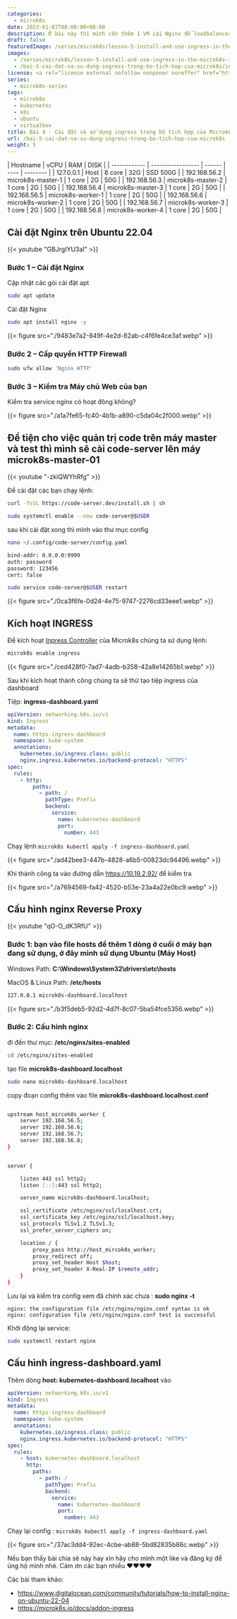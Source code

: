 ```yaml
---
categories:
  - microk8s
date: 2023-01-07T08:00:00+08:00
description: Ở bài này thì mình cần thêm 1 VM cài Nginx để loadbalancer ở đây mình sẽ tạo thêm 1 VM ubuntu 22.04
draft: false
featuredImage: /series/microk8s/lesson-5-install-and-use-ingress-in-the-microk8s-integrator.webp
images:
  - /series/microk8s/lesson-5-install-and-use-ingress-in-the-microk8s-integrator.webp
  - /bai-5-cai-dat-va-su-dung-ingress-trong-bo-tich-hop-cua-microk8s/images/index.png
license: <a rel="license external nofollow noopener noreffer" href="https://creativecommons.org/licenses/by-nc/4.0/" target="_blank">CC BY-NC 4.0</a>
series:
  - microk8s-series
tags:
  - microk8s
  - kubernetes
  - k8s
  - ubuntu
  - virtualbox
title: Bài 4 - Cài đặt và sử dụng ingress trong bộ tích hợp của Microk8s
url: /bai-5-cai-dat-va-su-dung-ingress-trong-bo-tich-hop-cua-microk8s
weight: 5
---
```


| Hostname     | vCPU              | RAM    | DISK |
| ------------ | ----------------- | ------ | ---- | -------- |
| 127.0.0.1    | Host              | 8 core | 32G  | SSD 500G |
| 192.168.56.2 | microk8s-master-1 | 1 core | 2G   | 50G      |
| 192.168.56.3 | microk8s-master-2 | 1 core | 2G   | 50G      |
| 192.168.56.4 | microk8s-master-3 | 1 core | 2G   | 50G      |
| 192.168.56.5 | microk8s-worker-1 | 1 core | 2G   | 50G      |
| 192.168.56.6 | microk8s-worker-2 | 1 core | 2G   | 50G      |
| 192.168.56.7 | microk8s-worker-3 | 1 core | 2G   | 50G      |
| 192.168.56.8 | microk8s-worker-4 | 1 core | 2G   | 50G      |

## Cài đặt Nginx trên Ubuntu 22.04

{{< youtube "GBJrgIYU3aI" >}}

### Bước 1 – Cài đặt Nginx

Cập nhật các gói cài đặt apt

```bash
sudo apt update
```

Cài đặt Nginx

```bash
sudo apt install nginx -y
```

{{< figure src="./9483e7a2-849f-4e2d-82ab-c4f6fe4ce3af.webp" >}}

### Bước 2 – Cấp quyền HTTP Firewall

```bash
sudo ufw allow 'Nginx HTTP'
```

### Bước 3 – Kiểm tra Máy chủ Web của bạn

Kiểm tra service nginx có hoạt đông không?

{{< figure src="./a1a7fe65-fc40-4b1b-a890-c5da04c2f000.webp" >}}

## Để tiện cho việc quản trị code trên máy master và test thì mình sẽ cài code-server lên máy microk8s-master-01

{{< youtube "-zkiQWYhRfg" >}}

Để cài đặt các bạn chạy lệnh:

```bash
curl -fsSL https://code-server.dev/install.sh | sh

sudo systemctl enable --now code-server@$USER

```

sau khi cài đặt xong thì mình vào thư mục config

```bash
nano ~/.config/code-server/config.yaml

bind-addr: 0.0.0.0:9999
auth: password
password: 123456
cert: false

sudo service code-server@$USER restart

```

{{< figure src="./0ca3f6fe-0d24-4e75-9747-2276cd33eee1.webp" >}}

## Kích hoạt INGRESS

Để kích hoạt [Inpress Controller](https://github.com/kubernetes/ingress-nginx) của Microk8s chúng ta sử dụng lệnh:

```bash
microk8s enable ingress
```

{{< figure src="./ced428f0-7ad7-4adb-b358-42a8e14265b1.webp" >}}

Sau khi kích hoạt thành công chúng ta sẽ thử tạo tiệp ingress của dashboard

Tiệp: **ingress-dashboard.yaml**

```yaml
apiVersion: networking.k8s.io/v1
kind: Ingress
metadata:
  name: https-ingress-dashboard
  namespace: kube-system
  annotations:
    kubernetes.io/ingress.class: public
    nginx.ingress.kubernetes.io/backend-protocol: "HTTPS"
spec:
  rules:
    - http:
        paths:
          - path: /
            pathType: Prefix
            backend:
              service:
                name: kubernetes-dashboard
                port:
                  number: 443
```

Chạy lệnh `microk8s kubectl apply -f ingress-dashboard.yaml`

{{< figure src="./ad42bee3-447b-4828-a6b5-00823dc94496.webp" >}}

Khi thành công ta vào đường dẫn https://10.19.2.92/ để kiểm tra

{{< figure src="./a7694569-fa42-4520-b53e-23a4a22e0bc9.webp" >}}

## Cấu hình nginx Reverse Proxy

{{< youtube "qO-O_dK3RfU" >}}

### Bước 1: bạn vào file hosts để thêm 1 dòng ở cuối ở máy bạn đang sử dụng, ở đây mình sử dụng Ubuntu (Máy Host)

Windows Path: **C:\Windows\System32\drivers\etc\hosts**

MacOS & Linux Path: **/etc/hosts**

```bash
127.0.0.1 microk8s-dashboard.localhost
```

{{< figure src="./b3f5deb5-92d2-4d7f-8c07-5ba54fce5356.webp" >}}

### Bước 2: Cấu hình nginx

đi đến thư mục: **/etc/nginx/sites-enabled**

```bash
cd /etc/nginx/sites-enabled
```

tạo file **microk8s-dashboard.localhost**

```bash
sudo nano microk8s-dashboard.localhost
```

copy đoạn config thêm vào file **microk8s-dashboard.localhost.conf**

```bash

upstream host_mircok8s_worker {
    server 192.168.56.5;
    server 192.168.56.6;
    server 192.168.56.7;
    server 192.168.56.8;
}


server {

    listen 443 ssl http2;
    listen [::]:443 ssl http2;

    server_name microk8s-dashboard.localhost;

    ssl_certificate /etc/nginx/ssl/localhost.crt;
    ssl_certificate_key /etc/nginx/ssl/localhost.key;
    ssl_protocols TLSv1.2 TLSv1.3;
    ssl_prefer_server_ciphers on;

    location / {
        proxy_pass http://host_mircok8s_worker;
        proxy_redirect off;
        proxy_set_header Host $host;
        proxy_set_header X-Real-IP $remote_addr;
    }
}
```

Lưu lại và kiểm tra config xem đã chính xác chưa : **sudo nginx -t**

```nginx
nginx: the configuration file /etc/nginx/nginx.conf syntax is ok
nginx: configuration file /etc/nginx/nginx.conf test is successful
```

Khởi động lại service:

```bash
sudo systemctl restart nginx
```

## Cấu hình ingress-dashboard.yaml

Thêm dòng **host: kubernetes-dashboard.localhost** vào

```yaml
apiVersion: networking.k8s.io/v1
kind: Ingress
metadata:
  name: https-ingress-dashboard
  namespace: kube-system
  annotations:
    kubernetes.io/ingress.class: public
    nginx.ingress.kubernetes.io/backend-protocol: "HTTPS"
spec:
  rules:
    - host: kubernetes-dashboard.localhost
      http:
        paths:
          - path: /
            pathType: Prefix
            backend:
              service:
                name: kubernetes-dashboard
                port:
                  number: 443
```

Chạy lại config : `microk8s kubectl apply -f ingress-dashboard.yaml`

{{< figure src="./37ac3dd4-92ec-4cbe-ab88-5bd82835b86c.webp" >}}

Nếu bạn thấy bài chia sẽ này hay xin hãy cho mình một like và đăng ký để ủng hộ mình nhé. Cảm ơn các bạn nhiều ♥️♥️♥️♥️

Các bài tham khảo:

- https://www.digitalocean.com/community/tutorials/how-to-install-nginx-on-ubuntu-22-04
- https://microk8s.io/docs/addon-ingress
